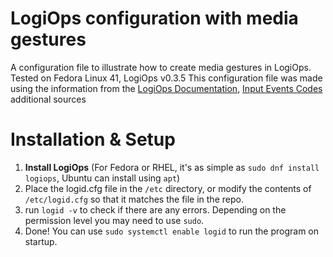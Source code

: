 # LogiOps configuration with media gestures
A configuration file to illustrate how to create media gestures in LogiOps.
Tested on Fedora Linux 41, LogiOps v0.3.5
This configuration file was made using the information from the  [LogiOps Documentation](https://github.com/PixlOne/logiops/wiki/Configuration), [Input Events Codes](https://github.com/torvalds/linux/blob/master/include/uapi/linux/input-event-codes.h) additional sources

# Installation & Setup
1. **Install LogiOps** (For Fedora or RHEL, it's as simple as `sudo dnf install logiops`, Ubuntu can install using `apt`)
2. Place the logid.cfg file in the `/etc` directory, or modify the contents of `/etc/logid.cfg` so that it matches the file in the repo.
3. run `logid -v` to check if there are any errors. Depending on the permission level you may need to use `sudo`.
4. Done! You can use `sudo systemctl enable logid` to run the program on startup.
